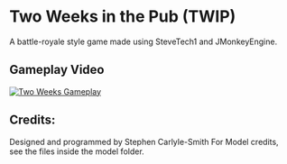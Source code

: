 # Two Weeks in the Pub (TWIP)

A battle-royale style game made using SteveTech1 and JMonkeyEngine.


## Gameplay Video

[![Two Weeks Gameplay](http://img.youtube.com/vi/ROtYhj_YU80/0.jpg)](http://www.youtube.com/watch?v=ROtYhj_YU80)



## Credits: 
Designed and programmed by Stephen Carlyle-Smith
For Model credits, see the files inside the model folder.